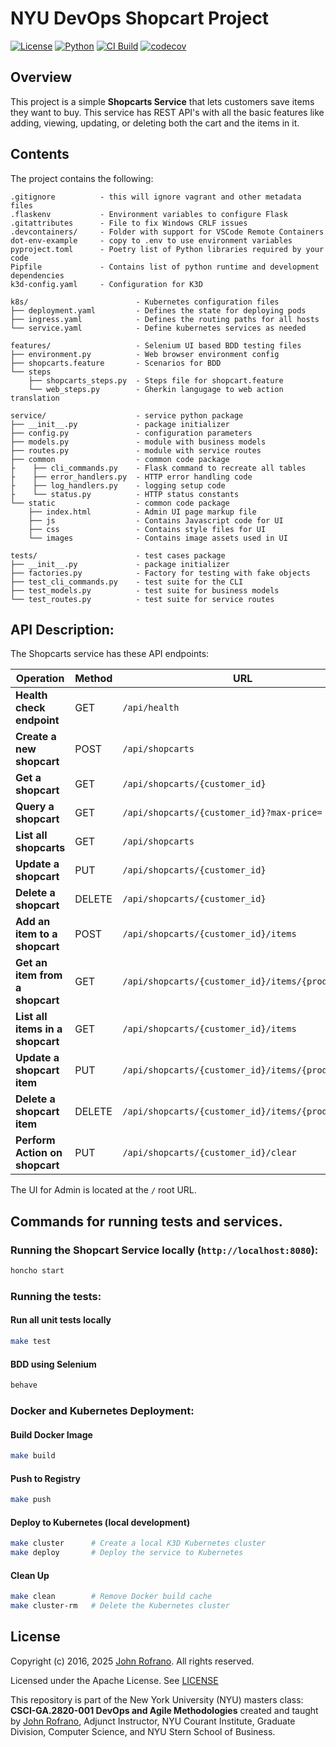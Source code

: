 # NYU DevOps Shopcart Project

[![License](https://img.shields.io/badge/License-Apache_2.0-blue.svg)](https://opensource.org/licenses/Apache-2.0)
[![Python](https://img.shields.io/badge/Language-Python-blue.svg)](https://python.org/)
[![CI Build](https://github.com/CSCI-GA-2820-SU25-001/shopcarts/actions/workflows/ci.yml/badge.svg)](https://github.com/CSCI-GA-2820-SU25-001/shopcarts/actions/workflows/ci.yml)
[![codecov](https://codecov.io/gh/CSCI-GA-2820-SU25-001/shopcarts/graph/badge.svg?token=FXUSYI35YL)](https://codecov.io/gh/CSCI-GA-2820-SU25-001/shopcarts)


## Overview

This project is a simple **Shopcarts Service** that lets customers save items they want to buy. This service has REST API's with all the basic features like adding, viewing, updating, or deleting both the cart and the items in it.


## Contents

The project contains the following:

```text
.gitignore          - this will ignore vagrant and other metadata files
.flaskenv           - Environment variables to configure Flask
.gitattributes      - File to fix Windows CRLF issues
.devcontainers/     - Folder with support for VSCode Remote Containers
dot-env-example     - copy to .env to use environment variables
pyproject.toml      - Poetry list of Python libraries required by your code
Pipfile             - Contains list of python runtime and development dependencies
k3d-config.yaml     - Configuration for K3D

k8s/                        - Kubernetes configuration files
├── deployment.yaml         - Defines the state for deploying pods
├── ingress.yaml            - Defines the routing paths for all hosts
└── service.yaml            - Define kubernetes services as needed

features/                   - Selenium UI based BDD testing files
├── environment.py          - Web browser environment config
├── shopcarts.feature       - Scenarios for BDD
└── steps
    ├── shopcarts_steps.py  - Steps file for shopcart.feature
    └── web_steps.py        - Gherkin langugage to web action translation

service/                    - service python package
├── __init__.py             - package initializer
├── config.py               - configuration parameters
├── models.py               - module with business models
├── routes.py               - module with service routes
├── common                  - common code package
├    ├── cli_commands.py    - Flask command to recreate all tables
├    ├── error_handlers.py  - HTTP error handling code
├    ├── log_handlers.py    - logging setup code
├    └── status.py          - HTTP status constants
└── static                  - common code package
    ├── index.html          - Admin UI page markup file
    ├── js                  - Contains Javascript code for UI
    ├── css                 - Contains style files for UI
    └── images              - Contains image assets used in UI

tests/                      - test cases package
├── __init__.py             - package initializer
├── factories.py            - Factory for testing with fake objects
├── test_cli_commands.py    - test suite for the CLI
├── test_models.py          - test suite for business models
└── test_routes.py          - test suite for service routes
```

## API Description:

The Shopcarts service has these API endpoints:

| Operation                         | Method | URL                                               |
|-----------------------------------|--------|---------------------------------------------------|
| **Health check endpoint**         | GET    | `/api/health`                                     |
| **Create a new shopcart**         | POST   | `/api/shopcarts`                                  |
| **Get a shopcart**                | GET    | `/api/shopcarts/{customer_id}`                    |
| **Query a shopcart**              | GET    | `/api/shopcarts/{customer_id}?max-price=`         |
| **List all shopcarts**            | GET    | `/api/shopcarts`                                  |
| **Update a shopcart**             | PUT    | `/api/shopcarts/{customer_id}`                    |
| **Delete a shopcart**             | DELETE | `/api/shopcarts/{customer_id}`                    |
| **Add an item to a shopcart**     | POST   | `/api/shopcarts/{customer_id}/items`              |
| **Get an item from a shopcart**   | GET    | `/api/shopcarts/{customer_id}/items/{product_id}` |
| **List all items in a shopcart**  | GET    | `/api/shopcarts/{customer_id}/items`              |
| **Update a shopcart item**        | PUT    | `/api/shopcarts/{customer_id}/items/{product_id}` |
| **Delete a shopcart item**        | DELETE | `/api/shopcarts/{customer_id}/items/{product_id}` |
| **Perform Action on shopcart**    | PUT    | `/api/shopcarts/{customer_id}/clear`              |

The UI for Admin is located at the `/` root URL.


## Commands for running tests and services.

### Running the Shopcart Service locally (`http://localhost:8080`):

```bash
honcho start
```
### Running the tests:
#### Run all unit tests locally
```bash
make test
```
#### BDD using Selenium
```bash
behave
```

### Docker and Kubernetes Deployment:

#### Build Docker Image
```bash
make build
```

#### Push to Registry
```bash
make push
```

#### Deploy to Kubernetes (local development)
```bash
make cluster      # Create a local K3D Kubernetes cluster
make deploy       # Deploy the service to Kubernetes
```

#### Clean Up
```bash
make clean        # Remove Docker build cache
make cluster-rm   # Delete the Kubernetes cluster
```

## License

Copyright (c) 2016, 2025 [John Rofrano](https://www.linkedin.com/in/JohnRofrano/). All rights reserved.

Licensed under the Apache License. See [LICENSE](LICENSE)

This repository is part of the New York University (NYU) masters class: **CSCI-GA.2820-001 DevOps and Agile Methodologies** created and taught by [John Rofrano](https://cs.nyu.edu/~rofrano/), Adjunct Instructor, NYU Courant Institute, Graduate Division, Computer Science, and NYU Stern School of Business.
